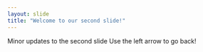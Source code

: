 ```yaml
---
layout: slide
title: "Welcome to our second slide!"
---
```

Minor updates to the second slide
Use the left arrow to go back!
